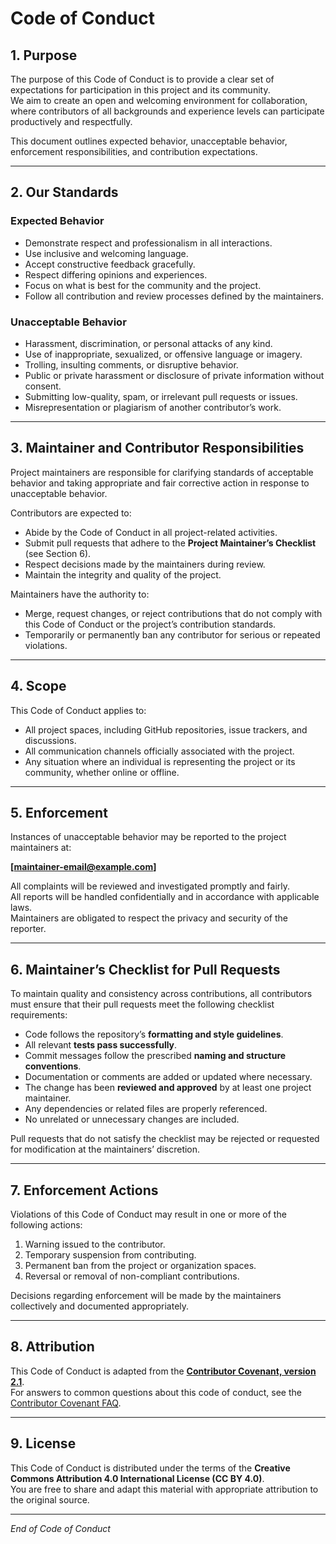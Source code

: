 # Code of Conduct

## 1. Purpose

The purpose of this Code of Conduct is to provide a clear set of expectations for participation in this project and its community.  
We aim to create an open and welcoming environment for collaboration, where contributors of all backgrounds and experience levels can participate productively and respectfully.

This document outlines expected behavior, unacceptable behavior, enforcement responsibilities, and contribution expectations.

---

## 2. Our Standards

### Expected Behavior
- Demonstrate respect and professionalism in all interactions.  
- Use inclusive and welcoming language.  
- Accept constructive feedback gracefully.  
- Respect differing opinions and experiences.  
- Focus on what is best for the community and the project.  
- Follow all contribution and review processes defined by the maintainers.

### Unacceptable Behavior
- Harassment, discrimination, or personal attacks of any kind.  
- Use of inappropriate, sexualized, or offensive language or imagery.  
- Trolling, insulting comments, or disruptive behavior.  
- Public or private harassment or disclosure of private information without consent.  
- Submitting low-quality, spam, or irrelevant pull requests or issues.  
- Misrepresentation or plagiarism of another contributor’s work.

---

## 3. Maintainer and Contributor Responsibilities

Project maintainers are responsible for clarifying standards of acceptable behavior and taking appropriate and fair corrective action in response to unacceptable behavior.

Contributors are expected to:
- Abide by the Code of Conduct in all project-related activities.  
- Submit pull requests that adhere to the **Project Maintainer’s Checklist** (see Section 6).  
- Respect decisions made by the maintainers during review.  
- Maintain the integrity and quality of the project.

Maintainers have the authority to:
- Merge, request changes, or reject contributions that do not comply with this Code of Conduct or the project’s contribution standards.  
- Temporarily or permanently ban any contributor for serious or repeated violations.

---

## 4. Scope

This Code of Conduct applies to:
- All project spaces, including GitHub repositories, issue trackers, and discussions.  
- All communication channels officially associated with the project.  
- Any situation where an individual is representing the project or its community, whether online or offline.

---

## 5. Enforcement

Instances of unacceptable behavior may be reported to the project maintainers at:

**[maintainer-email@example.com]**

All complaints will be reviewed and investigated promptly and fairly.  
All reports will be handled confidentially and in accordance with applicable laws.  
Maintainers are obligated to respect the privacy and security of the reporter.

---

## 6. Maintainer’s Checklist for Pull Requests

To maintain quality and consistency across contributions, all contributors must ensure that their pull requests meet the following checklist requirements:

- Code follows the repository’s **formatting and style guidelines**.  
- All relevant **tests pass successfully**.  
- Commit messages follow the prescribed **naming and structure conventions**.  
- Documentation or comments are added or updated where necessary.  
- The change has been **reviewed and approved** by at least one project maintainer.  
- Any dependencies or related files are properly referenced.  
- No unrelated or unnecessary changes are included.

Pull requests that do not satisfy the checklist may be rejected or requested for modification at the maintainers’ discretion.

---

## 7. Enforcement Actions

Violations of this Code of Conduct may result in one or more of the following actions:
1. Warning issued to the contributor.  
2. Temporary suspension from contributing.  
3. Permanent ban from the project or organization spaces.  
4. Reversal or removal of non-compliant contributions.

Decisions regarding enforcement will be made by the maintainers collectively and documented appropriately.

---

## 8. Attribution

This Code of Conduct is adapted from the **[Contributor Covenant, version 2.1](https://www.contributor-covenant.org/version/2/1/code_of_conduct/)**.  
For answers to common questions about this code of conduct, see the [Contributor Covenant FAQ](https://www.contributor-covenant.org/faq).

---

## 9. License

This Code of Conduct is distributed under the terms of the **Creative Commons Attribution 4.0 International License (CC BY 4.0)**.  
You are free to share and adapt this material with appropriate attribution to the original source.

---

*End of Code of Conduct*
